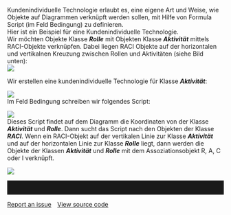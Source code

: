 

Kundenindividuelle Technologie erlaubt es, eine eigene Art und Weise,
wie Objekte auf Diagrammen verknüpft werden sollen, mit Hilfe von
Formula Script (im Feld Bedingung) zu definieren.  
Hier ist ein Beispiel für eine Kundenindividuelle Technologie.  
Wir möchten Objekte Klasse ***Rolle*** mit Objekten Klasse
***Aktivität*** mittels RACI-Objekte verknüpfen. Dabei liegen RACI
Objekte auf der horizontalen und vertikalnen Kreuzung zwischen Rollen
und Aktivitäten (siehe Bild unten):  
![](//images.ctfassets.net/utx1h0gfm1om/5KHh1ilom4sQUi0Kqyqumq/5a5a5bb3e5743e2fad6c957b19eedcaf/1018283.png)  
  
Wir erstellen eine kundenindividuelle Technologie für Klasse
***Aktivität***:  
  
![](//images.ctfassets.net/utx1h0gfm1om/5hYlbUNKTYYeacy2wwyyiy/b3136788db83e18aa6cc1989c7245ab6/1018284.png)  
Im Feld Bedingung schreiben wir folgendes Script:  
  
![](//images.ctfassets.net/utx1h0gfm1om/6ESNEAnxn2YCKQUkQY00cw/f84a3d0457ca7b3b93fc1009f99991cf/1018285.png)  
Dieses Script findet auf dem Diagramm die Koordinaten von der Klasse
***Aktivität*** und ***Rolle***. Dann sucht das Script nach den Objekten
der Klasse ***RACI***. Wenn ein RACI-Objekt auf der vertikalen Linie zur
Klasse ***Aktivität*** und auf der horizontalen Linie zur Klasse
***Rolle*** liegt, dann werden die Objekte der Klassen ***Aktivität***
und ***Rolle*** mit dem Assoziationsobjekt R, A, C oder I verknüpft.  
  
![](//images.ctfassets.net/utx1h0gfm1om/5nJbxauNi0uCMoY0mcSykq/6dba34b9f6876515b5137f3270d07ca0/1018278.png)


<hr style="padding-top:2rem" />
<a href="https://github.com/process4/docs/issues" target="_blank" class="bgw btn btn-primary btn-lg shadow-sm">Report an issue</a>
<a href="https://github.com/process4/docs" target="_blank" class="bgw btn btn-primary btn-lg shadow-sm" style="margin-left:10px;">View source code</a>